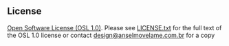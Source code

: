 ## License


[Open Software License (OSL 1.0)](https://github.com/avdesign/painel/blob/master/LICENSE.txt).
Please see [LICENSE.txt](https://github.com/avdesign/painel/blob/master/LICENSE.txt) for the full text of the OSL 1.0 license or contact design@anselmovelame.com.br for a copy
